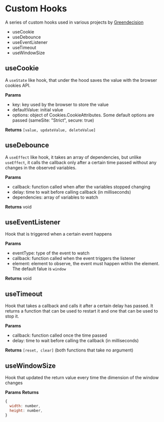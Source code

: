 # Custom Hooks

A series of custom hooks used in various projects by [Greendecision](https://www.greendecision.eu/wp/)

- useCookie
- useDebounce
- useEventListener
- useTimeout
- useWindowSize

## useCookie

A `useState` like hook, that under the hood saves the value with the browser cookies API.

**Params**

- key: key used by the browser to store the value
- defaultValue: initial value
- options: object of Cookies.CookieAttributes. Some default options are passed (sameSite: "Strict", secure: true)

**Returns**
`[value, updateValue, deleteValue]`

## useDebounce

A `useEffect` like hook, it takes an array of dependencies, but unlike `useEffect`, it calls the callback only after a certain time passed without any changes in the observed variables.

**Params**

- callback: function called when after the variables stopped changing
- delay: time to wait before calling callback (in milliseconds)
- dependencies: array of variables to watch

**Returns**
void

## useEventListener

Hook that is triggered when a certain event happens

**Params**

- eventType: type of the event to watch
- callback: function called when the event triggers the listener
- element: element to observe, the event must happen within the element. The default falue is `window`

**Returns**
void

## useTimeout

Hook that takes a callback and calls it after a certain delay has passed.
It returns a function that can be used to restart it and one that can be used to stop it.

**Params**

- callback: function called once the time passed
- delay: time to wait before calling the callback (in milliseconds)

**Returns**
`[reset, clear]` (both functions that take no argument)

## useWindowSize

Hook that updated the return value every time the dimension of the window changes

**Params**
**Returns**

```js
{
  width: number,
  height: number,
}
```
